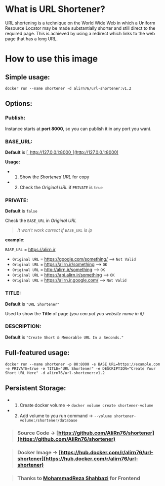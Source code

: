 # What is URL Shortener?

URL shortening is a technique on the World Wide Web in which a Uniform Resource Locator may be made substantially shorter and still direct to the required page. 
This is achieved by using a redirect which links to the web page that has a long URL.


# How to use this image

## Simple usage:

`docker run --name shortener -d alirn76/url-shortener:v1.2`

## Options:

### Publish: 
Instance starts at **port 8000**, so you can publish it in any port you want.


### BASE\_URL:

**Default** is [_http://127.0.0.1:8000_](http://127.0.0.1:8000)

**Usage:**
-   1. Show the _Shortened URL_ for copy 
-   2. Check the _Original URL_ if `PRIVATE` is `true`


### PRIVATE:

**Default** is `false`

Check the `BASE_URL` in _Original URL_
> _It won't work correct if `BASE_URL` is ip_ 

**example**:

`BASE_URL` = https://alirn.ir

- `Original URL` = https://google.com/something/  --> `Not Valid`
- `Original URL` = https://alirn.ir/something --> `OK`
- `Original URL` = http://alirn.ir/something --> `OK`
- `Original URL` = https://api.alirn.ir/something --> `OK`
- `Original URL` = https://alirn.ir.google.com/ --> `Not Valid`
    

### TITLE:

**Default** is `"URL Shortener"`

Used to show the **Title** of page _(you can put you website name in it)_

### DESCRIPTION:

**Default** is `"Create Short & Memorable URL In a Seconds."`


## Full-featured usage:

`docker run --name shortener -p 80:8000 -e BASE_URL=https://example.com -e PRIVATE=true -e TITLE="URL Shortener" -e DESCRIPTION="Create Your Short URL Here" -d alirn76/url-shortener:v1.2`


## Persistent Storage:

-   1.  Create docker volume → `docker volume create shortener-volume`
-   2. Add volume to you run command → `--volume shortener-volume:/shortener/database`


> ### Source Code → [https://github.com/AliRn76/shortener](https://github.com/AliRn76/shortener)

> ### Docker Image → [https://hub.docker.com/r/alirn76/url-shortener](https://hub.docker.com/r/alirn76/url-shortener)

> ### Thanks to [MohammadReza Shahbazi](https://www.linkedin.com/in/mohammadrezashahbazi/) for Frontend